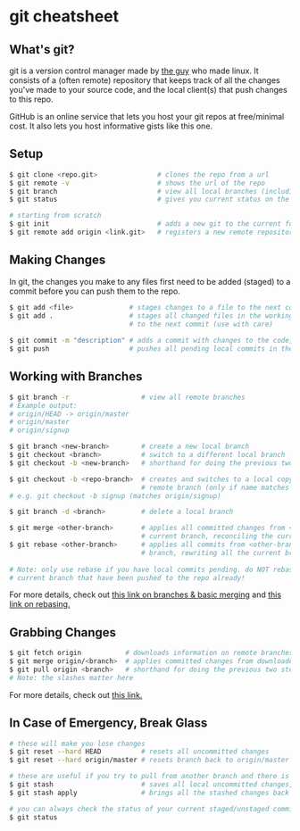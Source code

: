# git cheatsheet

## What's git?
git is a version control manager made by [the guy](https://en.wikipedia.org/wiki/Linus_Torvalds) who made linux. It consists of a (often remote) repository that keeps track of all the changes you've made to your source code, and the local client(s) that push changes to this repo.

GitHub is an online service that lets you host your git repos at free/minimal cost. It also lets you host informative gists like this one.

## Setup
~~~bash
$ git clone <repo.git>               # clones the repo from a url
$ git remote -v                      # shows the url of the repo
$ git branch                         # view all local branches (including current)
$ git status                         # gives you current status on the working directory & branch

# starting from scratch
$ git init                           # adds a new git to the current folder
$ git remote add origin <link.git>   # registers a new remote repository at the url
~~~

## Making Changes
In git, the changes you make to any files first need to be added (staged) to a commit before you can push them to the repo.

~~~bash
$ git add <file>              # stages changes to a file to the next commit
$ git add .                   # stages all changed files in the working directory
                              # to the next commit (use with care)
                              
$ git commit -m "description" # adds a commit with changes to the code, waiting to be pushed
$ git push                    # pushes all pending local commits in the current branch to the repo
~~~

## Working with Branches

~~~bash
$ git branch -r                  # view all remote branches
# Example output:
# origin/HEAD -> origin/master
# origin/master
# origin/signup

$ git branch <new-branch>        # create a new local branch
$ git checkout <branch>          # switch to a different local branch
$ git checkout -b <new-branch>   # shorthand for doing the previous two steps at the same time

$ git checkout -b <repo-branch>  # creates and switches to a local copy of a
                                 # remote branch (only if name matches repo branch)
# e.g. git checkout -b signup (matches origin/signup)

$ git branch -d <branch>         # delete a local branch

$ git merge <other-branch>       # applies all committed changes from <other-branch> to the 
                                 # current branch, reconciling the current branch's commits
$ git rebase <other-branch>      # applies all commits from <other-branch> one by one to the current
                                 # branch, rewriting all the current branch's commits when it's done
                                 
# Note: only use rebase if you have local commits pending. do NOT rebase if you have commits in your
# current branch that have been pushed to the repo already!
~~~

For more details, check out [this link on branches & basic merging](https://git-scm.com/book/en/v2/Git-Branching-Basic-Branching-and-Merging) and [this link on rebasing.](https://git-scm.com/book/en/v2/Git-Branching-Rebasing)

## Grabbing Changes

~~~bash
$ git fetch origin           # downloads information on remote branches, without applying any changes
$ git merge origin/<branch>  # applies committed changes from downloaded remote branch to current branch
$ git pull origin <branch>   # shorthand for doing the previous two steps at the same time
# Note: the slashes matter here
~~~

For more details, check out [this link.](https://longair.net/blog/2009/04/16/git-fetch-and-merge/)

## In Case of Emergency, Break Glass

~~~bash
# these will make you lose changes
$ git reset --hard HEAD          # resets all uncommitted changes
$ git reset --hard origin/master # resets branch back to origin/master

# these are useful if you try to pull from another branch and there is a conflict
$ git stash                      # saves all local uncommitted changes, staged or unstaged
$ git stash apply                # brings all the stashed changes back

# you can always check the status of your current staged/unstaged commits with:
$ git status
~~~